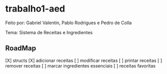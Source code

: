 # trabalho1-aed
Feito por: Gabriel Valentin, Pablo Rodrigues e Pedro de Colla

Tema:  Sistema de Receitas e Ingredientes

## RoadMap

[X] structs
[X] adicionar receitas
[ ] modificar receitas
[ ] printar receitas
[ ] remover receitas
[ ] marcar ingredientes essenciais
[ ] receitas favoritas
